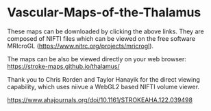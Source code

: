 # Vascular-Maps-of-the-Thalamus
These maps can be downloaded by clicking the above links. They are composed of NIFTI files which can be viewed on the free software MRIcroGL (https://www.nitrc.org/projects/mricrogl).

The maps can be also be viewed directly on your web browser: https://stroke-maps.github.io/thalamus/

Thank you to Chris Rorden and Taylor Hanayik for the direct viewing capability, which uses niivue a WebGL2 based NIFTI volume viewer.

https://www.ahajournals.org/doi/10.1161/STROKEAHA.122.039498
